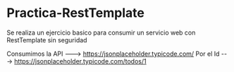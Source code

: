 # Practica-RestTemplate
Se realiza un ejercicio basico para consumir un servicio web con RestTemplate sin seguridad

Consumimos la API ---> https://jsonplaceholder.typicode.com/
Por el Id ---> https://jsonplaceholder.typicode.com/todos/1
